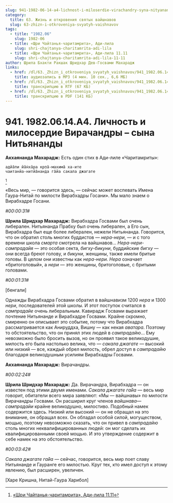 ```yaml
---
slug: 941-1982-06-14-a4-lichnost-i-miloserdie-virachandry-syna-nityanandy
category:
  title: 63. Жизнь и откровения святых вайшнавов
  slug: 63-zhizn-i-otkroveniya-svyatyh-vaishnavov
tags:
  - title: "1982.06"
    slug: 1982-06
  - title: «Шри Чайтанья-чаритамрита», Ади-лила
    slug: shri-chajtanya-charitamrita-adi-lila
  - title: «Шри Чайтанья-чаритамрита», Ади-лила 11.11
    slug: shri-chajtanya-charitamrita-adi-lila-11-11
author: Шрила Бхакти Ракшак Шридхар Дев-Госвами Махарадж
links:
  - href: /dl/63._Zhizn_i_otkroveniya_svyatyh_vaishnavov/941_1982.06.14.A4_SridharMj_Lichnost_i_miloserdie_Virachandry--syna_Nitjanandy.mp3
    title: аудиозапись в MP3 (4 мин. 10 сек., 6,6 МБ)
  - href: /dl/63._Zhizn_i_otkroveniya_svyatyh_vaishnavov/941_1982.06.14.A4_SridharMj_Lichnost_i_miloserdie_Virachandry--syna_Nitjanandy.rtf
    title: транскрипцию в RTF (67 КБ)
  - href: /dl/63._Zhizn_i_otkroveniya_svyatyh_vaishnavov/941_1982.06.14.A4_SridharMj_Lichnost_i_miloserdie_Virachandry--syna_Nitjanandy.pdf
    title: транскрипцию в PDF (141 КБ)
---
```


# 941. 1982.06.14.A4. Личность и милосердие Вирачандры – сына Нитьянанды

**Акхаянанда Махарадж:** Есть один стих в Ади-лиле «Чаритамриты»:

    адйа̄пи йа̄н̇ха̄ра кр̣па̄-махима̄ ха-ите
    чаитанйа-нитйа̄нанда га̄йа сакала джагате
[^_ftn1]

«Весь мир, — говорится здесь, — сейчас может воспевать Имена Гаура-Нитай по милости Вирабхадры Госани». Мы мало знаем о Вирабхадре Госани.

*#00:00:31#*

**Шрила Шридхар Махарадж:** Вирабхадра Госвами был очень либерален. Нитьянанда Прабху был очень либерален, а Его сын, Вирабхадра был еще более либерален, нежели Нитьянанда. Говорится, что он обратил столь многих буддистов — *нера-нери*, — и с того времени школа *смарта* смотрела на вайшнавов… *Нера-нери-сампрадайя* — это особая секта, *бигху-бикуни*, буддийские *бигху* — они всегда бреют голову, и *бикуни*, женщины, также имели бритые головы. В целом они известны как *нера-нери. Нера* означает «бритоголовый», а *нери* — это женщины, бритоголовые, с бритыми головами.

*#00:01:31#*

[бенгали]

Однажды Вирабхадра Госвами обратил в вайшнавизм 1200 *нера* и 1300 *нери*, последователей этой школы. И этот поступок считался в *сампрадайе* очень либеральным. Кавирадж Госвами выражает почтение Нитьянанде и Вирабхадре Госвами. Крайне скромно, смиренно он описывает это событие, потому что Вирабхадра рассматривается как Анируддха, Вишну — как некая *аватара*. Поэтому то обстоятельство, что он принял этих людей в *сампрадайю*… Ему невозможно было бросить вызов, но он проявил такое великодушие, милость его была настолько велика, что — *сакала джагате* — высокий или низкий — все, каждый обрел милость, обрел доступ в *сампрадайю* благодаря великодушным усилиям Вирабхадры Госвами.

**Акхаянанда Махарадж:** Вирачандры.

*#00:02:24#*

**Шрила Шридхар Махарадж:** Да. Вирачандра, Вирабхадра — он известен под этими двумя именами. *Сакала джагате га̄йа* — весь мир говорит, обитатели всего мира заявляют: «Мы — вайшнавы» по милости Вирачандры Госвами. Он расширил круг членов *вайшнава*—*сампрадайи* крайне великодушно, милостиво. Подобный намек содержится здесь. Низкий или высокий — он не обращал на это внимание, он обращал всех. Он обладал особой силой, могуществом, мощью, поэтому невозможно сказать, что он привел в *сампрадайю* столь многих неквалифицированных людей: он мог сделать их квалифицированными своей мощью. И это утверждение содержит в себе намек на это обстоятельство.

*#00:03:42#*

*Сакала джагате га̄йа* — сейчас, говорится, весь мир поет славу Нитьянанде и Гауранге его милостью. Круг тех, кто имел доступ к этому явлению, был расширен, увеличен.

[Харе Кришна, Нитай-Гаура Харибол]



[^_ftn1]: [«Шри Чайтанья-чаритамрита», Ади-лила 11.11](../notes/shri-chajtanya-charitamrita-adi-lila/shri-chajtanya-charitamrita-adi-lila-11-11.md)
